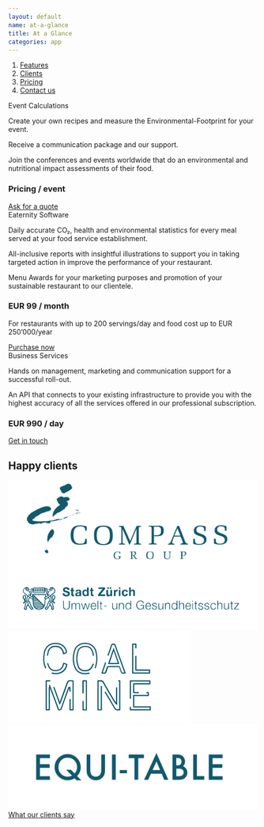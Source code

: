 ```yaml
---
layout: default
name: at-a-glance
title: At a Glance
categories: app
---
```


<div class="container hidden-xs">
  <div class="row">
    <div class="col-xs-12 text-center">
      <ol class="subNavigation">
        <a href="/app"><li>Features</li></a>
        <a href="/app/clients"><li>Clients</li></a>
        <a href="/app/at-a-glance"><li class="current">Pricing</li></a>
        <a  href="/contact"><li>Contact us</li></a>
      </ol>
    </div>
  </div>
</div>

<div class="container">
  <div class="row big-push-bottom push-top md-verticalAlign">
    <div class="col-xs-12 col-md-4">
      <div>
        <div class="teaserBoxtitle bgLightBlue">
          Event Calculations
        </div>
        <div class="teaserBox bgLightGrey">
          <p>Create your own recipes and measure the Environmental-Footprint for your event.</p>
          <p>Receive a communication package and our support.</p>
          <p>Join the conferences and events worldwide that do an environmental and nutritional impact assessments of their food.</p>
          <h3>Pricing / event</h3>
          <a href="/contact" class="button">Ask for a quote<i class="fa fa-angle-right fa-lg"></i></a>
        </div>
      </div>
    </div>
    <div class="col-xs-12 col-md-4 sm-push-top">
      <div>
        <div class="teaserBoxtitle bgProfessionalHeader">
          Eaternity Software
        </div>
        <div class="teaserBox bgProfessionalBox">
          <p>Daily accurate CO₂, health and environmental statistics for every meal served at your food service establishment.</p>
          <p>All-inclusive reports with insightful illustrations to support you in taking targeted action in improve the performance of your restaurant.</p>
          <p>Menu Awards for your marketing purposes and promotion of your sustainable restaurant to our clientele.</p>
          <h3>EUR 99 / month</h3>
          <p>For restaurants with up to 200 servings/day and food cost up to EUR 250’000/year</p>
          <a href="/contact" class="button">Purchase now<i class="fa fa-angle-right fa-lg"></i></a>
        </div>
      </div>
    </div>
    <div class="col-xs-12 col-md-4 sm-push-top">
      <div>
      <div class="teaserBoxtitle bgProfessionalHeader">
        Business Services
      </div>
        <div class="teaserBox bgLightGrey">
          <p>Hands on management, marketing and communication support for a successful roll-out.</p>
          <p>An API that connects to your existing infrastructure to provide you with the highest accuracy of all the services offered in our professional subscription.</p>
          <h3>EUR 990 / day</h3>
          <a href="/contact" class="button">Get in touch <i class="fa fa-angle-right fa-lg"></i></a>
        </div>
      </div>
    </div>
  </div>
</div>

<div class="window" style="background-image: url('/img/at-a-glance/ataglance-parallax.jpg')"></div>

<div class="container">
  <div class="row big-push-top small-push-bottom">
    <div class="col-xs-12 text-center">
      <h2>Happy clients</h2>
    </div>
  </div>

  <div class="row push-bottom">
    <div class="col-xs-offset-2 col-xs-8 col-sm-offset-0 col-sm-3 text-center">
      <img class="responsive" src="/img/at-a-glance/logo-compass.svg">
    </div>
    <div class="col-xs-offset-2 col-xs-8 col-sm-offset-0 col-sm-4 text-center xs-push-top">
      <img class="responsive" src="/img/at-a-glance/logo-stadt-zurich.svg">
    </div>
    <div class="col-xs-offset-2 col-xs-8 col-sm-offset-0 col-sm-2 text-center xs-push-top">
      <img class="responsive" src="/img/at-a-glance/logo-coalmine.svg">
    </div>
    <div class="col-xs-offset-2 col-xs-8 col-sm-offset-0 col-sm-3 text-center xs-push-top">
      <img class="responsive" src="/img/at-a-glance/logo-equitable.svg">
    </div>
  </div>

  <div class="row push-bottom">
    <div class="col-xs-12 text-center">
      <a href="/app/clients" class="button">What our clients say<i class="fa fa-angle-right fa-lg"></i></a>
    </div>
  </div>

</div>

<script src="https://ajax.googleapis.com/ajax/libs/jquery/1.11.3/jquery.min.js"></script>

<script src="/js/jquery.magnific-popup.min.js"></script>

<script src="/js/bootstrap.min.js"></script>

<script src="/js/icheck.min.js"></script>

<script src="/js/script.js"></script>
